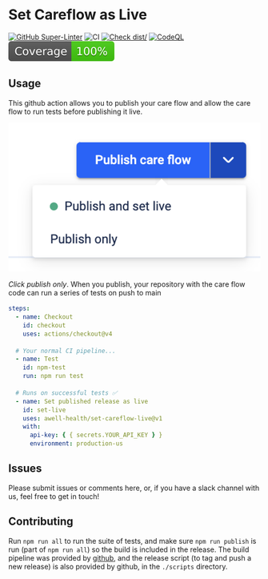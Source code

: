 # Set Careflow as Live

[![GitHub Super-Linter](https://github.com/actions/typescript-action/actions/workflows/linter.yml/badge.svg)](https://github.com/super-linter/super-linter)
![CI](https://github.com/actions/typescript-action/actions/workflows/ci.yml/badge.svg)
[![Check dist/](https://github.com/actions/typescript-action/actions/workflows/check-dist.yml/badge.svg)](https://github.com/actions/typescript-action/actions/workflows/check-dist.yml)
[![CodeQL](https://github.com/actions/typescript-action/actions/workflows/codeql-analysis.yml/badge.svg)](https://github.com/actions/typescript-action/actions/workflows/codeql-analysis.yml)
[![Coverage](./badges/coverage.svg)](./badges/coverage.svg)

## Usage

This github action allows you to publish your care flow and allow the care flow
to run tests before publishing it live.

![Publish](./assets/publish.png)

_Click publish only_. When you publish, your repository with the care flow code
can run a series of tests on push to main

```yaml
steps:
  - name: Checkout
    id: checkout
    uses: actions/checkout@v4

  # Your normal CI pipeline...
  - name: Test
    id: npm-test
    run: npm run test

  # Runs on successful tests ✅
  - name: Set published release as live
    id: set-live
    uses: awell-health/set-careflow-live@v1
    with:
      api-key: { { secrets.YOUR_API_KEY } }
      environment: production-us
```

## Issues

Please submit issues or comments here, or, if you have a slack channel with us,
feel free to get in touch!

## Contributing

Run `npm run all` to run the suite of tests, and make sure `npm run publish` is
run (part of `npm run all`) so the build is included in the release. The build
pipeline was provided by [github](https://github.com/actions/typescript-action),
and the release script (to tag and push a new release) is also provided by
github, in the `./scripts` directory.
